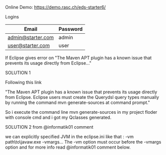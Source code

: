 Online Demo: https://demo.rasc.ch/eds-starter6/

Logins

| Email             | Password  |
| ----------------- |---------- |
| admin@starter.com | admin     |
| user@starter.com  | user      |

If Eclipse gives error on "The Maven APT plugin has a known issue that prevents its usage directly from Eclipse..."

SOLUTION 1

Following this link


"The Maven APT plugin has a known issue that prevents its usage directly from Eclipse. Eclipse users must create the Querydsl query types manually by running the command mvn generate-sources at command prompt."

So i execute the command line mvn generate-sources in my project floder with console cmd and i got my Qclasses generated.

SOLUTION 2 from @informatik01 comment

we can explicitly specified JVM in the eclipse.ini like that :
-vm
path\to\javaw.exe
 -vmargs...
The -vm option must occur before the -vmargs option and for more info read @informatik01 comment below.

